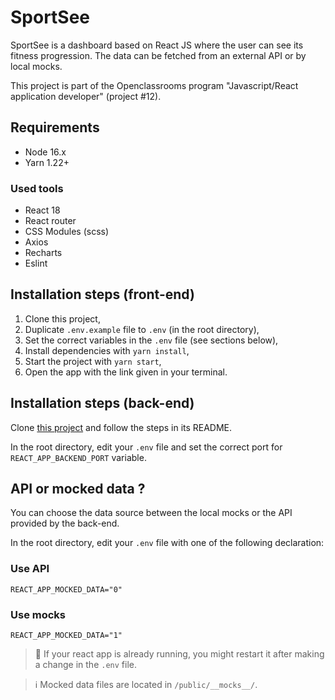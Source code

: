 # SportSee

SportSee is a dashboard based on React JS where the user can see its fitness progression. The data can be fetched from an external API or by local mocks.

This project is part of the Openclassrooms program "Javascript/React application developer" (project #12).

## Requirements

- Node 16.x
- Yarn 1.22+

### Used tools

- React 18
- React router
- CSS Modules (scss)
- Axios
- Recharts
- Eslint

## Installation steps (front-end)

1. Clone this project,
2. Duplicate `.env.example` file to `.env` (in the root directory),
3. Set the correct variables in the `.env` file (see sections below),
4. Install dependencies with `yarn install`,
5. Start the project with `yarn start`,
6. Open the app with the link given in your terminal.

## Installation steps (back-end)

Clone [this project](https://github.com/OpenClassrooms-Student-Center/P9-front-end-dashboard) and follow the steps in its README.

In the root directory, edit your `.env` file and set the correct port for `REACT_APP_BACKEND_PORT` variable.

## API or mocked data ?

You can choose the data source between the local mocks or the API provided by the back-end.

In the root directory, edit your `.env` file with one of the following declaration:

### Use API
```
REACT_APP_MOCKED_DATA="0"
```

### Use mocks
```
REACT_APP_MOCKED_DATA="1"
```

> 🚨 If your react app is already running, you might restart it after making a change in the `.env` file.

> ℹ️ Mocked data files are located in `/public/__mocks__/`.